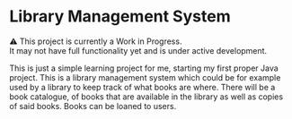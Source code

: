# Library Management System

⚠️ This project is currently a Work in Progress.  
It may not have full functionality yet and is under active development.


This is just a simple learning project for me, starting my first proper Java project.
This is a library management system which could be for example used by a library to keep track of what books are where.
There will be a book catalogue, of books that are available in the library as well as copies of said books.
Books can be loaned to users.
